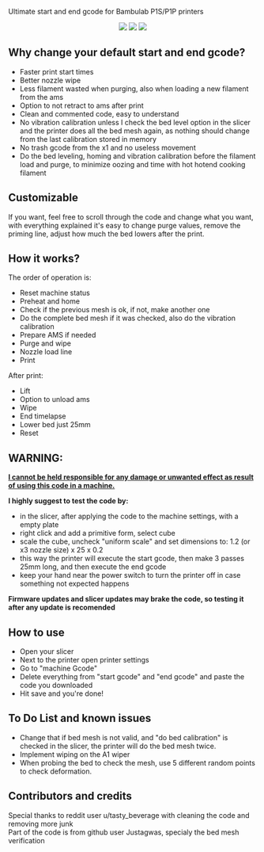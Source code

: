 Ultimate start and end gcode for Bambulab P1S/P1P printers

<p align="center">
    <a href="https://github.com/CaosMaker96/Bambulab-P1S-Ultimate-Start-and-End-gCode/releases/latest" alt="Download latest release">
        <img src="https://img.shields.io/badge/Download-latest-green?logo=github"/></a>
    <a href="https://www.reddit.com/r/BambuLab/comments/1mnecrl/ultimate_p1s_custom_start_and_end_gcode/?utm_source=share&utm_medium=web3x&utm_name=web3xcss&utm_term=1&utm_content=share_button" alt="Reddit Post">
        <img src="https://img.shields.io/badge/Reddit-post-orange?logo=reddit"/></a>
    <a href="https://www.paypal.com/donate/?hosted_button_id=3CAVKXE62BZBN" alt="Donations">
        <img src="https://img.shields.io/badge/Buy_me-a_coffee-blue?logo=paypal"/></a>



</p>

## Why change your default start and end gcode?

 - Faster print start times<br>
 - Better nozzle wipe<br>
 - Less filament wasted when purging, also when loading a new filament from the ams<br>
 - Option to not retract to ams after print<br>
 - Clean and commented code, easy to understand<br>
 - No vibration calibration unless I check the bed level option in the slicer and the printer does all the bed mesh again, as nothing should change from the last calibration stored in memory<br>
 - No trash gcode from the x1 and no useless movement<br>
 - Do the bed leveling, homing and vibration calibration before the filament load and purge, to minimize oozing and time with hot hotend cooking filament<br>


 ## Customizable
 If you want, feel free to scroll through the code and change what you want, with everything explained it's easy to change purge values, remove the priming line, adjust how much the bed lowers after the print.

## How it works?
The order of operation is:<br>
 - Reset machine status
 - Preheat and home
 - Check if the previous mesh is ok, if not, make another one
 - Do the complete bed mesh if it was checked, also do the vibration calibration
 - Prepare AMS if needed
 - Purge and wipe
 - Nozzle load line
 - Print

After print:
 - Lift
 - Option to unload ams
 - Wipe
 - End timelapse
 - Lower bed just 25mm
 - Reset

## WARNING:
<u><b>I cannot be held responsible for any damage or unwanted effect as result of using this code in a machine.</b></u>

<b>I highly suggest to test the code by:</b>
 - in the slicer, after applying the code to the machine settings, with a empty plate
 - right click and add a primitive form, select cube
 - scale the cube, uncheck "uniform scale" and set dimensions to: 1.2 (or x3 nozzle size) x 25 x 0.2
 - this way the printer will execute the start gcode, then make 3 passes 25mm long, and then execute the end gcode
 - keep your hand near the power switch to turn the printer off in case something not expected happens

<b>Firmware updates and slicer updates may brake the code, so testing it after any update is recomended</b>

## How to use
- Open your slicer
- Next to the printer open printer settings
- Go to "machine Gcode"
- Delete everything from "start gcode" and "end gcode" and paste the code you downloaded
- Hit save and you're done!

## To Do List and known issues
 - Change that if bed mesh is not valid, and "do bed calibration" is checked in the slicer, the printer will do the bed mesh twice.
 - Implement wiping on the A1 wiper
 - When probing the bed to check the mesh, use 5 different random points to check deformation.

## Contributors and credits
Special thanks to reddit user u/tasty_beverage with cleaning the code and removing more junk<br>
Part of the code is from github user Justagwas, specialy the bed mesh verification<br>


